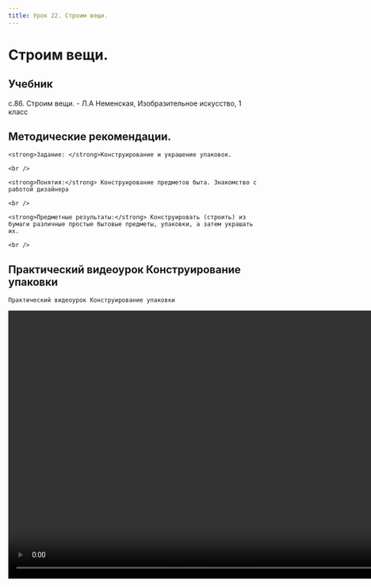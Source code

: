 ```yaml
---
title: Урок 22. Строим вещи.
---
```


# Строим вещи.

## Учебник

с.86. Строим вещи. - Л.А Неменская, Изобразительное искусство, 1 класс

## Методические рекомендации.

<p>
	<strong>Задание: </strong>Конструирование и украшение упаковок.
</p>
<p>
	<br />
</p>
<p>
	<strong>Понятия:</strong> Конструирование предметов быта. Знакомство с работой дизайнера
</p>
<p>
	<br />
</p>
<p>
	<strong>Предметные результаты:</strong> Конструировать (строить) из бумаги различные простые бытовые предметы, упаковки, а затем украшать их.
</p>
<div>
	<br />
</div>

## Практический видеоурок Конструирование упаковки

<p>
	Практический видеоурок Конструирование упаковки
</p>


<video width="960" height="540" controls>
  <source src="https://vod-progressive.akamaized.net/exp=1667466124~acl=%2Fvimeo-prod-skyfire-std-us%2F01%2F484%2F14%2F352423732%2F1430388587.mp4~hmac=bbed287f0d33b07cb0b615b8bbe294fc0bad5e2f324168bcfa9603ad25b6bcf6/vimeo-prod-skyfire-std-us/01/484/14/352423732/1430388587.mp4" type="video/mp4">
Your browser does not support the video tag.
</video>
